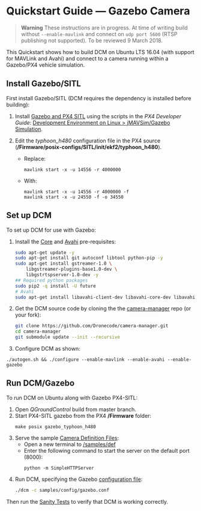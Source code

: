 # Quickstart Guide — Gazebo Camera

> **Warning** These instructions are in progress. At time of writing build without `--enable-mavlink` and connect on `udp port 5600` (RTSP publishing not supported). To be reviewed 9 March 2018. 

This Quickstart shows how to build DCM on Ubuntu LTS 16.04 (with support for MAVLink and Avahi) and connect to a camera running within a Gazebo/PX4 vehicle simulation. 


## Install Gazebo/SITL

First install Gazebo/SITL (DCM requires the dependency is installed before building):

1. Install [Gazebo and PX4 SITL](#gazebo_deps) using the scripts in the *PX4 Developer Guide*: [Development Environment on Linux > jMAVSim/Gazebo Simulation](https://dev.px4.io/en/setup/dev_env_linux.html#jmavsimgazebo-simulation).

1. Edit the *typhoon_h480* configuration file in the PX4 source (**/Firmware/posix-configs/SITL/init/ekf2/typhoon_h480**).
   * Replace:
     ```
     mavlink start -x -u 14556 -r 4000000
     ```
   * With:
     ```
     mavlink start -x -u 14556 -r 4000000 -f
     mavlink start -x -u 24550 -f -o 34550
     ```
     

## Set up DCM

To set up DCM for use with Gazebo:

1. Install the [Core](#core_deps) and [Avahi](#avahi_deps) pre-requisites:
   ```sh
   sudo apt-get update -y
   sudo apt-get install git autoconf libtool python-pip -y
   sudo apt-get install gstreamer-1.0 \
       libgstreamer-plugins-base1.0-dev \
       libgstrtspserver-1.0-dev -y
   ## Required python packages
   sudo pip2 -q install -U future
   # Avahi
   sudo apt-get install libavahi-client-dev libavahi-core-dev libavahi-glib-dev -y
   ```
1. Get the DCM source code by cloning the the [camera-manager](https://github.com/Dronecode/camera-manager) repo (or your fork):
   ```sh
   git clone https://github.com/Dronecode/camera-manager.git
   cd camera-manager
   git submodule update --init --recursive
   ```
1. Configure DCM as shown:
```
./autogen.sh && ./configure --enable-mavlink --enable-avahi --enable-gazebo
```

## Run DCM/Gazebo

To run DCM on Ubuntu along with Gazebo PX4-SITL:
 
1. Open *QGroundControl* build from master branch.
1. Start PX4-SITL gazebo from the PX4 **/Firmware** folder:
   ```
   make posix gazebo_typhoon_h480
   ```
1. Serve the sample [Camera Definition Files](../guide/camera_definition_file.md):
   * Open a new terminal to [/samples/def](https://github.com/Dronecode/camera-manager/tree/master/samples/def)
   * Enter the following command to start the server on the default port (8000):
     ```
     python -m SimpleHTTPServer
     ```
1. Run DCM, specifying the Gazebo [configuration file](../getting_started/building_installation.md#configuration-file-runtime):
   ```sh
   ./dcm -c samples/config/gazebo.conf
   ```

Then run the [Sanity Tests](../test/sanity_tests.md) to verify that DCM is working correctly.